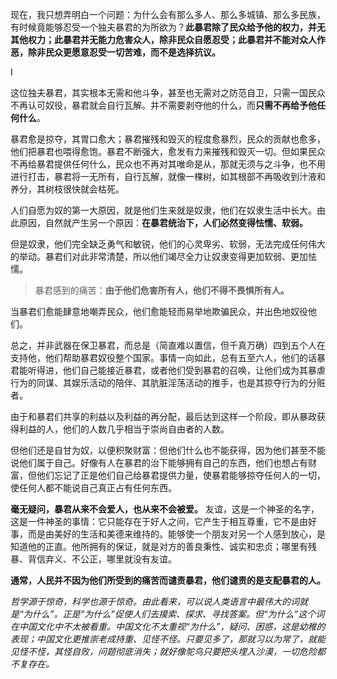 现在，我只想弄明白一个问题：为什么会有那么多人、那么多城镇、那么多民族，有时候竟能够忍受一个独夫暴君的为所欲为？**此暴君除了民众给予他的权力，并无其他权力；此暴君并无能力危害众人，除非民众自愿忍受；此暴君并不能对众人作恶，除非民众更愿意忍受一切苦难，而不是选择抗议。**

I 

这位独夫暴君，其实根本无需和他斗争，甚至也无需对之防范自卫，只需一国民众不再认可奴役，暴君就会自行瓦解。并不需要剥夺他的什么，而**只需不再给予他任何什么**。

暴君愈是掠夺，其胃口愈大；暴君摧残和毁灭的程度愈暴烈，民众的贡献也愈多，他们把暴君也喂得愈饱。暴君不断强大，愈发有力来摧残和毁灭一切。但如果民众不再给暴君提供任何什么，民众也不再对其唯命是从，那就无须与之斗争，也不用进行打击，暴君将一无所有，自行瓦解，就像一棵树，如其根部不再吸收到汁液和养分，其树枝很快就会枯死。

人们自愿为奴的第一大原因，就是他们生来就是奴隶，他们在奴隶生活中长大。由此原因，自然就产生另一个原因：**在暴君统治下，人们必然变得怯懦、软弱。**

但是奴隶，他们完全缺乏勇气和敏锐，他们的心灵卑劣、软弱，无法完成任何伟大的举动。暴君们对此非常清楚，所以他们竭尽全力让奴隶变得更加软弱、更加怯懦。

> 暴君感到的痛苦：**由于他们危害所有人，他们不得不畏惧所有人。**

当暴君们愈能肆意地嘲弄民众，他们愈能轻而易举地欺骗民众，并出色地奴役他们。

总之，并非武器在保卫暴君，而总是（简直难以置信，但千真万确）四到五个人在支持他，他们帮助暴君奴役整个国家。事情一向如此，总有五至六人，他们的话暴君能听得进，他们自己能接近暴君，或者他们受到暴君的召唤，让他们成为其暴虐行为的同谋、其娱乐活动的陪伴、其肮脏淫荡活动的推手，也是其掠夺行为的分赃者。

由于和暴君们共享的利益以及利益的再分配，最后达到这样一个阶段，即从暴政获得利益的人，他们的人数几乎相当于崇尚自由者的人数。

但他们还是自甘为奴，以便积聚财富：但他们什么也不能获得，因为他们甚至不能说他们属于自己。好像有人在暴君的治下能够拥有自己的东西，他们也想占有财富，但他们忘记了正是他们自己给暴君提供力量，使暴君能够掠夺任何人的一切，使任何人都不能说自己真正占有任何东西。

**毫无疑问，暴君从来不会爱人，也从来不会被爱。** 友谊，这是一个神圣的名字，这是一件神圣的事情：它只能存在于好人之间，它产生于相互尊重，它不是由好事，而是由美好的生活和美德来维持的。能够使一个朋友对另一个人感到放心，是知道他的正直。他所拥有的保证，就是对方的善良秉性、诚实和忠贞；哪里有残暴、背信弃义、不公正，哪里就没有友谊。

**通常，人民并不因为他们所受到的痛苦而谴责暴君，他们谴责的是支配暴君的人。** 

*哲学源于惊奇，科学也源于惊奇。由此看来，可以说人类语言中最伟大的词就是“为什么”。正是“为什么”促使人们去摸索、探求、寻找答案。但“为什么”这个词在中国文化中不太被看重。中国文化不太重视“为什么”，疑问、困惑，这是幼稚的表现；中国文化更推崇老成持重、见怪不怪。只要见多了，那就习以为常了，就能见怪不怪，其怪自败，问题彻底消失；就好像鸵鸟只要把头埋入沙漠，一切危险都不复存在。*





